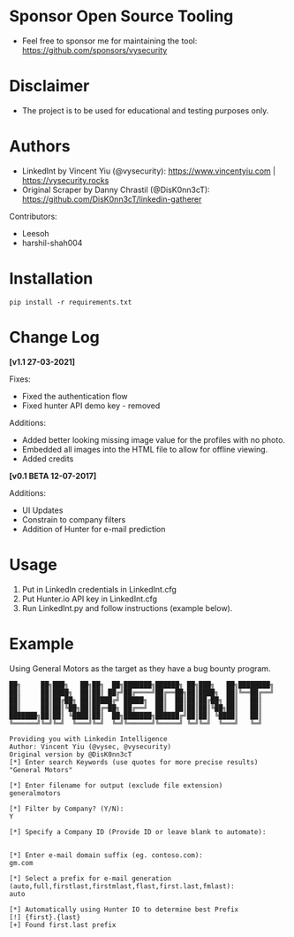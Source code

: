 # Sponsor Open Source Tooling

* Feel free to sponsor me for maintaining the tool: https://github.com/sponsors/vysecurity

# Disclaimer

* The project is to be used for educational and testing purposes only.

# Authors

* LinkedInt by Vincent Yiu (@vysecurity): https://www.vincentyiu.com | https://vysecurity.rocks
* Original Scraper by Danny Chrastil (@DisK0nn3cT): https://github.com/DisK0nn3cT/linkedin-gatherer

Contributors:

* Leesoh
* harshil-shah004

# Installation
```
pip install -r requirements.txt
```

# Change Log

**[v1.1 27-03-2021]**

Fixes:
* Fixed the authentication flow
* Fixed hunter API demo key - removed

Additions:
* Added better looking missing image value for the profiles with no photo.
* Embedded all images into the HTML file to allow for offline viewing.
* Added credits

**[v0.1 BETA 12-07-2017]**

Additions:
* UI Updates
* Constrain to company filters
* Addition of Hunter for e-mail prediction

# Usage

1. Put in LinkedIn credentials in LinkedInt.cfg
2. Put Hunter.io API key in LinkedInt.cfg
3. Run LinkedInt.py and follow instructions (example below).

# Example

Using General Motors as the target as they have a bug bounty program.

```
██╗     ██╗███╗   ██╗██╗  ██╗███████╗██████╗ ██╗███╗   ██╗████████╗
██║     ██║████╗  ██║██║ ██╔╝██╔════╝██╔══██╗██║████╗  ██║╚══██╔══╝
██║     ██║██╔██╗ ██║█████╔╝ █████╗  ██║  ██║██║██╔██╗ ██║   ██║
██║     ██║██║╚██╗██║██╔═██╗ ██╔══╝  ██║  ██║██║██║╚██╗██║   ██║
███████╗██║██║ ╚████║██║  ██╗███████╗██████╔╝██║██║ ╚████║   ██║
╚══════╝╚═╝╚═╝  ╚═══╝╚═╝  ╚═╝╚══════╝╚═════╝ ╚═╝╚═╝  ╚═══╝   ╚═╝

Providing you with Linkedin Intelligence
Author: Vincent Yiu (@vysec, @vysecurity)
Original version by @DisK0nn3cT
[*] Enter search Keywords (use quotes for more precise results)
"General Motors"

[*] Enter filename for output (exclude file extension)
generalmotors

[*] Filter by Company? (Y/N):
Y

[*] Specify a Company ID (Provide ID or leave blank to automate):


[*] Enter e-mail domain suffix (eg. contoso.com):
gm.com

[*] Select a prefix for e-mail generation (auto,full,firstlast,firstmlast,flast,first.last,fmlast):
auto

[*] Automatically using Hunter IO to determine best Prefix
[!] {first}.{last}
[+] Found first.last prefix
```
